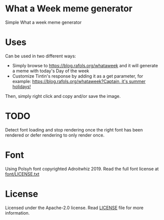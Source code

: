 # What a Week meme generator
Simple What a week meme generator

# Uses
Can be used in two different ways:
- Simply browse to https://blog.rafols.org/whataweek and it will generate a meme with today's Day of the week
- Customize Tintin's response by adding it as a get parameter, for example: [https://blog.rafols.org/whataweek?Captain, it's summer holidays!](https://blog.rafols.org/whataweek?Captain,%20it%27s%20summer%20holidays!)

Then, simply right click and copy and/or save the image.

# TODO
Detect font loading and stop rendering once the right font has been rendered or defer rendering to only render once.

# Font
Using Polsyh font copyrighted Adroitwhiz 2019.
Read the full font license at [font/LICENSE.txt](font/LICENSE.txt)

# License
Licensed under the Apache-2.0 license. Read [LICENSE](LICENSE) file for more information.